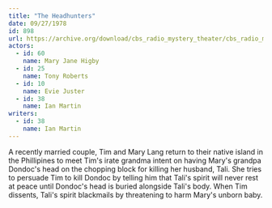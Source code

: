 ```yaml
---
title: "The Headhunters"
date: 09/27/1978
id: 898
url: https://archive.org/download/cbs_radio_mystery_theater/cbs_radio_mystery_theater-0851-0900.zip/cbs_radio_mystery_theater-0851-0900%2Fcbsrmt_0898_the_head_hunters.mp3
actors:  
  - id: 60
    name: Mary Jane Higby  
  - id: 25
    name: Tony Roberts  
  - id: 10
    name: Evie Juster  
  - id: 38
    name: Ian Martin
writers:  
  - id: 38
    name: Ian Martin
---
```

A recently married couple, Tim and Mary Lang return to their native island in the Phillipines to meet Tim's irate grandma intent on having Mary's grandpa Dondoc's head on the chopping block for killing her husband, Tali. She tries to persuade Tim to kill Dondoc by telling him that Tali's spirit will never rest at peace until Dondoc's head is buried alongside Tali's body. When Tim dissents, Tali's spirit blackmails by threatening to harm Mary's unborn baby.
